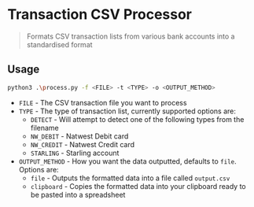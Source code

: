 # Transaction CSV Processor

> Formats CSV transaction lists from various bank accounts into a standardised format

## Usage
```sh
python3 .\process.py -f <FILE> -t <TYPE> -o <OUTPUT_METHOD>
```

* `FILE` - The CSV transaction file you want to process
* `TYPE` - The type of transaction list, currently supported options are:
  * `DETECT` - Will attempt to detect one of the following types from the filename
  * `NW_DEBIT` - Natwest Debit card
  * `NW_CREDIT` - Natwest Credit card
  * `STARLING` - Starling account
* `OUTPUT_METHOD` - How you want the data outputted, defaults to `file`. Options are:
  * `file` - Outputs the formatted data into a file called `output.csv`
  * `clipboard` - Copies the formatted data into your clipboard ready to be pasted into a spreadsheet

